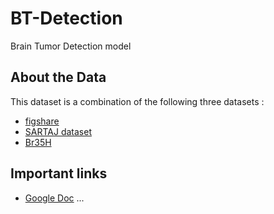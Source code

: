 # BT-Detection

Brain Tumor Detection model

## About the Data
This dataset is a combination of the following three datasets :
- [figshare](https://figshare.com/articles/dataset/brain_tumor_dataset/1512427)
- [SARTAJ dataset](https://www.kaggle.com/datasets/sartajbhuvaji/brain-tumor-classification-mri)
- [Br35H](https://www.kaggle.com/datasets/ahmedhamada0/brain-tumor-detection)


## Important links
 - [Google Doc](https://docs.google.com/document/d/1Jlhjh6hORC81ql96qFVrwzAtONxaj1x5/edit?usp=sharing&ouid=109409937220767350929&rtpof=true&sd=true)
 ...
